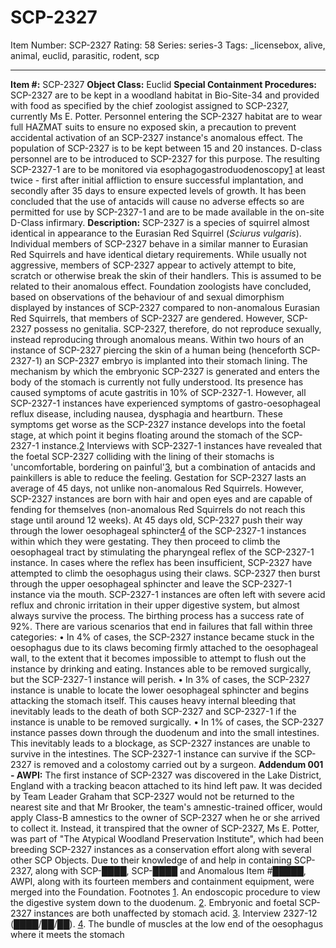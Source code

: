 # SCP-2327
Item Number: SCP-2327
Rating: 58
Series: series-3
Tags: _licensebox, alive, animal, euclid, parasitic, rodent, scp

---

**Item #:** SCP-2327
**Object Class:** Euclid
**Special Containment Procedures:** SCP-2327 are to be kept in a woodland habitat in Bio-Site-34 and provided with food as specified by the chief zoologist assigned to SCP-2327, currently Ms E. Potter.
Personnel entering the SCP-2327 habitat are to wear full HAZMAT suits to ensure no exposed skin, a precaution to prevent accidental activation of an SCP-2327 instance's anomalous effect.
The population of SCP-2327 is to be kept between 15 and 20 instances. D-class personnel are to be introduced to SCP-2327 for this purpose. The resulting SCP-2327-1 are to be monitored via esophagogastroduodenoscopy[1](javascript:;) at least twice - first after initial affliction to ensure successful implantation, and secondly after 35 days to ensure expected levels of growth. It has been concluded that the use of antacids will cause no adverse effects so are permitted for use by SCP-2327-1 and are to be made available in the on-site D-Class infirmary.
**Description:** SCP-2327 is a species of squirrel almost identical in appearance to the Eurasian Red Squirrel (_Sciurus vulgaris_). Individual members of SCP-2327 behave in a similar manner to Eurasian Red Squirrels and have identical dietary requirements. While usually not aggressive, members of SCP-2327 appear to actively attempt to bite, scratch or otherwise break the skin of their handlers. This is assumed to be related to their anomalous effect.
Foundation zoologists have concluded, based on observations of the behaviour of and sexual dimorphism displayed by instances of SCP-2327 compared to non-anomalous Eurasian Red Squirrels, that members of SCP-2327 are gendered. However, SCP-2327 possess no genitalia. SCP-2327, therefore, do not reproduce sexually, instead reproducing through anomalous means.
Within two hours of an instance of SCP-2327 piercing the skin of a human being (henceforth SCP-2327-1) an SCP-2327 embryo is implanted into their stomach lining. The mechanism by which the embryonic SCP-2327 is generated and enters the body of the stomach is currently not fully understood. Its presence has caused symptoms of acute gastritis in 10% of SCP-2327-1. However, all SCP-2327-1 instances have experienced symptoms of gastro-oesophageal reflux disease, including nausea, dysphagia and heartburn. These symptoms get worse as the SCP-2327 instance develops into the foetal stage, at which point it begins floating around the stomach of the SCP-2327-1 instance.[2](javascript:;) Interviews with SCP-2327-1 instances have revealed that the foetal SCP-2327 colliding with the lining of their stomachs is 'uncomfortable, bordering on painful'[3](javascript:;), but a combination of antacids and painkillers is able to reduce the feeling.
Gestation for SCP-2327 lasts an average of 45 days, not unlike non-anomalous Red Squirrels. However, SCP-2327 instances are born with hair and open eyes and are capable of fending for themselves (non-anomalous Red Squirrels do not reach this stage until around 12 weeks).
At 45 days old, SCP-2327 push their way through the lower oesophageal sphincter[4](javascript:;) of the SCP-2327-1 instances within which they were gestating. They then proceed to climb the oesophageal tract by stimulating the pharyngeal reflex of the SCP-2327-1 instance. In cases where the reflex has been insufficient, SCP-2327 have attempted to climb the oesophagus using their claws. SCP-2327 then burst through the upper oesophageal sphincter and leave the SCP-2327-1 instance via the mouth. SCP-2327-1 instances are often left with severe acid reflux and chronic irritation in their upper digestive system, but almost always survive the process.
The birthing process has a success rate of 92%. There are various scenarios that end in failures that fall within three categories:
• In 4% of cases, the SCP-2327 instance became stuck in the oesophagus due to its claws becoming firmly attached to the oesophageal wall, to the extent that it becomes impossible to attempt to flush out the instance by drinking and eating. Instances able to be removed surgically, but the SCP-2327-1 instance will perish.
• In 3% of cases, the SCP-2327 instance is unable to locate the lower oesophageal sphincter and begins attacking the stomach itself. This causes heavy internal bleeding that inevitably leads to the death of both SCP-2327 and SCP-2327-1 if the instance is unable to be removed surgically.
• In 1% of cases, the SCP-2327 instance passes down through the duodenum and into the small intestines. This inevitably leads to a blockage, as SCP-2327 instances are unable to survive in the intestines. The SCP-2327-1 instance can survive if the SCP-2327 is removed and a colostomy carried out by a surgeon.
**Addendum 001 - AWPI:** The first instance of SCP-2327 was discovered in the Lake District, England with a tracking beacon attached to its hind left paw. It was decided by Team Leader Graham that SCP-2327 would not be returned to the nearest site and that Mr Brooker, the team's amnestic-trained officer, would apply Class-B amnestics to the owner of SCP-2327 when he or she arrived to collect it. Instead, it transpired that the owner of SCP-2327, Ms E. Potter, was part of "The Atypical Woodland Preservation Institute", which had been breeding SCP-2327 instances as a conservation effort along with several other SCP Objects. Due to their knowledge of and help in containing SCP-2327, along with SCP-████, SCP-████ and Anomalous Item #█████, AWPI, along with its fourteen members and containment equipment, were merged into the Foundation.
Footnotes
[1](javascript:;). An endoscopic procedure to view the digestive system down to the duodenum.
[2](javascript:;). Embryonic and foetal SCP-2327 instances are both unaffected by stomach acid.
[3](javascript:;). Interview 2327-12 (████/██/██).
[4](javascript:;). The bundle of muscles at the low end of the oesophagus where it meets the stomach